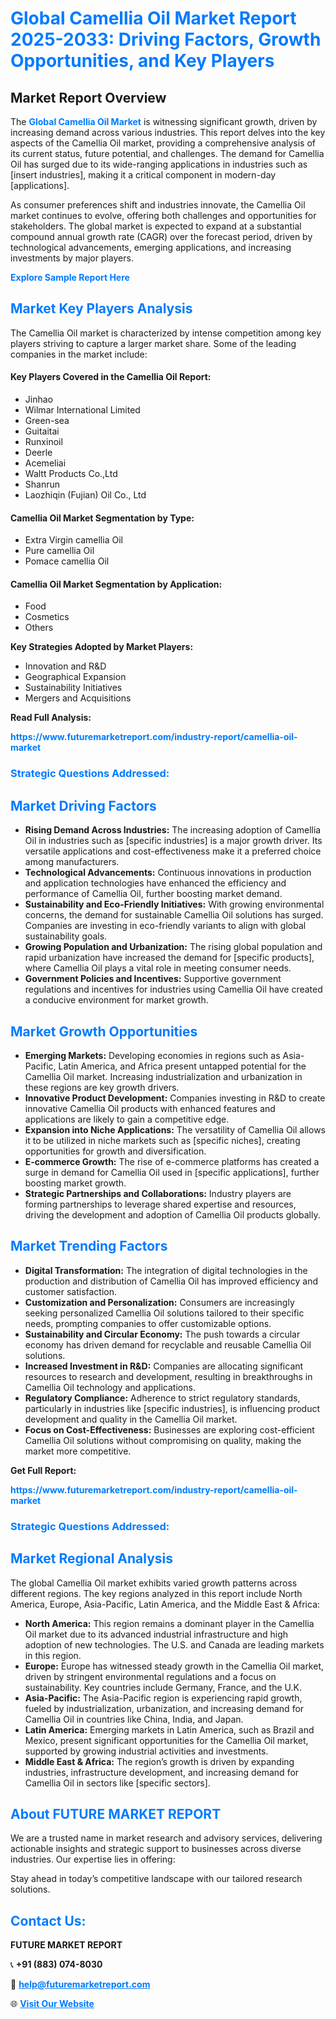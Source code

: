 <h1 style="color: #007BFF;">Global Camellia Oil Market Report 2025-2033: Driving Factors, Growth Opportunities, and Key Players</h1>

<section id="overview">
<h2>Market Report Overview</h2>
<p>The <a href="https://www.futuremarketreport.com/industry-report/camellia-oil-market" style="color: #007BFF; text-decoration: none;"><strong>Global Camellia Oil Market</strong></a> is witnessing significant growth, driven by increasing demand across various industries. This report delves into the key aspects of the Camellia Oil market, providing a comprehensive analysis of its current status, future potential, and challenges. The demand for Camellia Oil has surged due to its wide-ranging applications in industries such as [insert industries], making it a critical component in modern-day [applications].</p>
<p>As consumer preferences shift and industries innovate, the Camellia Oil market continues to evolve, offering both challenges and opportunities for stakeholders. The global market is expected to expand at a substantial compound annual growth rate (CAGR) over the forecast period, driven by technological advancements, emerging applications, and increasing investments by major players.</p>
</section>

<section id="overview">
<p><a href="https://www.futuremarketreport.com/request-sample/reportId=30201" style="color: #007BFF; text-decoration: none;"><strong>Explore Sample Report Here</strong></a></p>
</section>

<section id="key-players">
<h2 style="color: #007BFF;">Market Key Players Analysis</h2>
<p>The Camellia Oil market is characterized by intense competition among key players striving to capture a larger market share. Some of the leading companies in the market include:</p>
<h4>Key Players Covered in the Camellia Oil Report:</h4>
<ul><li>Jinhao</li><li>Wilmar International Limited</li><li>Green-sea</li><li>Guitaitai</li><li>Runxinoil</li><li>Deerle</li><li>Acemeliai</li><li>Waltt Products Co.,Ltd</li><li>Shanrun</li><li>Laozhiqin (Fujian) Oil Co., Ltd</li></ul>
<h4>Camellia Oil Market Segmentation by Type:</h4>
<ul><li>Extra Virgin camellia Oil</li><li>Pure camellia Oil</li><li>Pomace camellia Oil</li></ul>

<h4>Camellia Oil Market Segmentation by Application:</h4>
<ul><li>Food</li><li>Cosmetics</li><li>Others</li></ul>
<p><strong>Key Strategies Adopted by Market Players:</strong></p>
<ul>
<li>Innovation and R&D</li>
<li>Geographical Expansion</li>
<li>Sustainability Initiatives</li>
<li>Mergers and Acquisitions</li>
</ul>
</section>

<section>
<p><strong>Read Full Analysis: </strong></p><a href="https://www.futuremarketreport.com/industry-report/camellia-oil-market" style="color: #007BFF; text-decoration: none;"><strong>https://www.futuremarketreport.com/industry-report/camellia-oil-market</strong></a>
<h3 style="color: #007BFF;">Strategic Questions Addressed:</h3>
</section>

<section id="driving-factors">
<h2 style="color: #007BFF;">Market Driving Factors</h2>
<ul>
<li><strong>Rising Demand Across Industries:</strong> The increasing adoption of Camellia Oil in industries such as [specific industries] is a major growth driver. Its versatile applications and cost-effectiveness make it a preferred choice among manufacturers.</li>
<li><strong>Technological Advancements:</strong> Continuous innovations in production and application technologies have enhanced the efficiency and performance of Camellia Oil, further boosting market demand.</li>
<li><strong>Sustainability and Eco-Friendly Initiatives:</strong> With growing environmental concerns, the demand for sustainable Camellia Oil solutions has surged. Companies are investing in eco-friendly variants to align with global sustainability goals.</li>
<li><strong>Growing Population and Urbanization:</strong> The rising global population and rapid urbanization have increased the demand for [specific products], where Camellia Oil plays a vital role in meeting consumer needs.</li>
<li><strong>Government Policies and Incentives:</strong> Supportive government regulations and incentives for industries using Camellia Oil have created a conducive environment for market growth.</li>
</ul>
</section>

<section id="growth-opportunities">
<h2 style="color: #007BFF;">Market Growth Opportunities</h2>
<ul>
<li><strong>Emerging Markets:</strong> Developing economies in regions such as Asia-Pacific, Latin America, and Africa present untapped potential for the Camellia Oil market. Increasing industrialization and urbanization in these regions are key growth drivers.</li>
<li><strong>Innovative Product Development:</strong> Companies investing in R&D to create innovative Camellia Oil products with enhanced features and applications are likely to gain a competitive edge.</li>
<li><strong>Expansion into Niche Applications:</strong> The versatility of Camellia Oil allows it to be utilized in niche markets such as [specific niches], creating opportunities for growth and diversification.</li>
<li><strong>E-commerce Growth:</strong> The rise of e-commerce platforms has created a surge in demand for Camellia Oil used in [specific applications], further boosting market growth.</li>
<li><strong>Strategic Partnerships and Collaborations:</strong> Industry players are forming partnerships to leverage shared expertise and resources, driving the development and adoption of Camellia Oil products globally.</li>
</ul>
</section>

<section id="trending-factors">
<h2 style="color: #007BFF;">Market Trending Factors</h2>
<ul>
<li><strong>Digital Transformation:</strong> The integration of digital technologies in the production and distribution of Camellia Oil has improved efficiency and customer satisfaction.</li>
<li><strong>Customization and Personalization:</strong> Consumers are increasingly seeking personalized Camellia Oil solutions tailored to their specific needs, prompting companies to offer customizable options.</li>
<li><strong>Sustainability and Circular Economy:</strong> The push towards a circular economy has driven demand for recyclable and reusable Camellia Oil solutions.</li>
<li><strong>Increased Investment in R&D:</strong> Companies are allocating significant resources to research and development, resulting in breakthroughs in Camellia Oil technology and applications.</li>
<li><strong>Regulatory Compliance:</strong> Adherence to strict regulatory standards, particularly in industries like [specific industries], is influencing product development and quality in the Camellia Oil market.</li>
<li><strong>Focus on Cost-Effectiveness:</strong> Businesses are exploring cost-efficient Camellia Oil solutions without compromising on quality, making the market more competitive.</li>
</ul>
</section>

<section>
<p><strong>Get Full Report: </strong></p><a href="https://www.futuremarketreport.com/industry-report/camellia-oil-market" style="color: #007BFF; text-decoration: none;"><strong>https://www.futuremarketreport.com/industry-report/camellia-oil-market</strong></a>
<h3 style="color: #007BFF;">Strategic Questions Addressed:</h3>
</section>


<section id="regional-analysis">
<h2 style="color: #007BFF;">Market Regional Analysis</h2>
<p>The global Camellia Oil market exhibits varied growth patterns across different regions. The key regions analyzed in this report include North America, Europe, Asia-Pacific, Latin America, and the Middle East & Africa:</p>
<ul>
<li><strong>North America:</strong> This region remains a dominant player in the Camellia Oil market due to its advanced industrial infrastructure and high adoption of new technologies. The U.S. and Canada are leading markets in this region.</li>
<li><strong>Europe:</strong> Europe has witnessed steady growth in the Camellia Oil market, driven by stringent environmental regulations and a focus on sustainability. Key countries include Germany, France, and the U.K.</li>
<li><strong>Asia-Pacific:</strong> The Asia-Pacific region is experiencing rapid growth, fueled by industrialization, urbanization, and increasing demand for Camellia Oil in countries like China, India, and Japan.</li>
<li><strong>Latin America:</strong> Emerging markets in Latin America, such as Brazil and Mexico, present significant opportunities for the Camellia Oil market, supported by growing industrial activities and investments.</li>
<li><strong>Middle East & Africa:</strong> The region’s growth is driven by expanding industries, infrastructure development, and increasing demand for Camellia Oil in sectors like [specific sectors].</li>
</ul>
</section>

<footer>
<h2 style="color: #007BFF;">About FUTURE MARKET REPORT</h2>
<p>We are a trusted name in market research and advisory services, delivering actionable insights and strategic support to businesses across diverse industries. Our expertise lies in offering:</p>

<p>Stay ahead in today’s competitive landscape with our tailored research solutions.</p>

<h2 style="color: #007BFF;">Contact Us:</h2>
<p><strong>FUTURE MARKET REPORT</strong></p>
<p>📞 <strong>+91 (883) 074-8030</strong></p>
<p>📧 <strong><a href="mailto:help@futuremarketreport.com" style="color: #007BFF;">help@futuremarketreport.com</a></strong></p>
<p>🌐 <strong><a href="https://www.futuremarketreport.com/" style="color: #007BFF;">Visit Our Website</a></strong></p>
</footer>